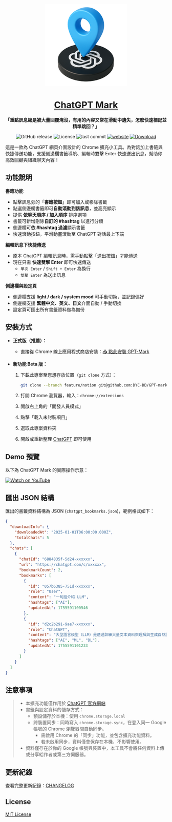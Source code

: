 <div align="center">

[![](./assets/logo/GPT-pin48.png)](https://dyc-dd.github.io/GPT-mark/)

# [ChatGPT Mark](https://dyc-dd.github.io/GPT-mark/)

**「重點訊息總是被大量回覆淹沒，有用的內容又常在滑動中遺失，怎麼快速標記並精準跳回？」**

![GitHub release](https://img.shields.io/github/v/release/DYC-DD/GPT-mark) ![License](https://img.shields.io/github/license/DYC-DD/GPT-mark) ![last commit](https://img.shields.io/github/last-commit/DYC-DD/GPT-mark) [![website](https://img.shields.io/badge/website-GPT--Mark-0aaaff)](https://dyc-dd.github.io/GPT-mark/) [![Download](https://img.shields.io/badge/Download-Chrome%20Store-4285F4?style=flat&logo=googlechrome&logoColor=white)](https://chromewebstore.google.com/detail/bhkpgjjgjgdgpbjdfhkljhcefohegooc)

</div>

這是一款為 ChatGPT 網頁介面設計的 Chrome 擴充小工具。為對話加上書籤與快捷傳送功能，支援側邊欄書籤導航、編輯時雙擊 Enter 快速送出訊息，幫助你高效回顧與組織聊天內容！

## 功能說明

**書籤功能**

- 點擊訊息旁的「**書籤按鈕**」即可加入或移除書籤
- 點選側邊欄書籤即可**自動滾動到該訊息**，並高亮顯示
- 提供 **依聊天順序 / 加入順序** 排序選項
- 書籤可新增刪除**自訂的 #hashtag** 以進行分類
- 側邊欄可**依 #hashtag 過濾**顯示書籤
- 快速滾動按鈕，平滑動畫滾動至 ChatGPT 對話最上下端

**編輯訊息下快捷傳送**

- 原本 ChatGPT 編輯訊息時，需手動點擊「送出按鈕」才能傳送
- 現在只需 **快速雙擊 Enter** 即可快速傳送
  - `單次 Enter` / `Shift + Enter` 為換行
  - `雙擊 Enter` 為送出訊息

**側邊欄與設定頁**

- 側邊欄支援 **light / dark / system mood** 可手動切換，並記錄偏好
- 側邊欄支援 **繁體中文、英文、日文**介面自動 / 手動切換
- 設定頁可匯出所有書籤資料做為備份

## 安裝方式

- **正式版（推薦）：**

  - 直接從 Chrome 線上應用程式商店安裝：[📥 點此安裝 GPT-Mark](https://chromewebstore.google.com/detail/bhkpgjjgjgdgpbjdfhkljhcefohegooc?utm_source=item-share-cb)

- **新功能 Beta 版：**

  1. 下載此專案至您想存放位置（`git clone` 方式）：

     ```bash
     git clone --branch feature/notion git@github.com:DYC-DD/GPT-mark.git
     ```

  2. 打開 Chrome 瀏覽器，輸入：`chrome://extensions`
  3. 開啟右上角的「開發人員模式」
  4. 點擊「載入未封裝項目」
  5. 選取此專案資料夾
  6. 開啟或重新整理 [ChatGPT](https://chatgpt.com/) 即可使用

## Demo 預覽

以下為 ChatGPT Mark 的實際操作示意：

[![Watch on YouTube](https://img.shields.io/badge/YouTube-Demo%20video-red?logo=youtube)](https://www.youtube.com/watch?v=0Bg-5DXAdg0)

## 匯出 JSON 結構

匯出的書籤資料結構為 JSON (`chatgpt_bookmarks.json`)，範例格式如下：

```json
{
  "downloadInfo": {
    "downloadedAt": "2025-01-01T06:00:00.000Z",
    "totalChats": 5
  },
  "chats": [
    {
      "chatId": "6884835f-5d24-xxxxxx",
      "url": "https://chatgpt.com/c/xxxxxx",
      "bookmarkCount": 2,
      "bookmarks": [
        {
          "id": "057b6385-751d-xxxxxx",
          "role": "User",
          "content": "一句話介紹 LLM",
          "hashtags": ["AI"],
          "updatedAt": 1755591100546
        },
        {
          "id": "d2c2b291-9ae7-xxxxxx",
          "role": "ChatGPT",
          "content": "大型語言模型（LLM）是透過訓練大量文本資料來理解與生成自然語言。",
          "hashtags": ["AI", "ML", "DL"],
          "updatedAt": 1755591101233
        }
      ]
    }
  ]
}
```

## 注意事項

> - 本擴充功能僅作用於 [ChatGPT 官方網站](https://chatgpt.com/)
> - 書籤與設定資料的儲存方式：
>   - 預設儲存於本機：使用 `chrome.storage.local`
>   - 跨裝置同步：同時寫入 `chrome.storage.sync`，在登入同一 Google 帳號的 Chrome 瀏覽器間自動同步。
>     - 需啟用 Chrome 的「同步」功能，並包含擴充功能資料。
>     - 若未啟用同步，資料僅會保存在本機，不影響使用。
> - 資料僅存在於你的 Google 帳號與裝置中，本工具不會將任何資料上傳或分享給作者或第三方伺服器。

## 更新紀錄

查看完整更新紀錄：[CHANGELOG](./docs/CHANGELOG.md)

## License

[MIT License](./LICENSE)
